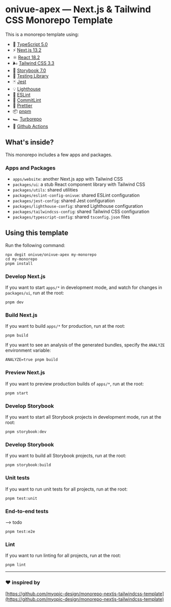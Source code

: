 # onivue-apex — Next.js & Tailwind CSS Monorepo Template

This is a monorepo template using:

- 📏 [TypeScript 5.0](https://www.typescriptlang.org/)
- ⚡️ [Next.js 13.2](https://nextjs.org/)
- ⚛️ [React 18.2](https://reactjs.org/)
- 🌬️ [Tailwind CSS 3.3](https://tailwindcss.com/)
- 📕 [Storybook 7.0](https://storybook.js.org/)
- 🧪 [Testing Library](https://testing-library.com/)
- 🃏 [Jest](https://jestjs.io/)
- 💡 [Lighthouse](https://developer.chrome.com/docs/lighthouse/)
- 🧹 [ESLint](https://eslint.org/)
- 🤖 [CommitLint](https://commitlint.js.org/)
- 💖 [Prettier](https://prettier.io/)
- 📦 [pnpm](https://pnpm.io/)
- 🏎️ [Turborepo](https://turbo.build/repo)
- 👷 [Github Actions](https://github.com/features/actions)

## What's inside?

This monorepo includes a few apps and packages.

### Apps and Packages

- `apps/website`: another Next.js app with Tailwind CSS
- `packages/ui`: a stub React component library with Tailwind CSS
- `packages/utils`: shared utilities
- `packages/eslint-config-onivue`: shared ESLint configuration
- `packages/jest-config`: shared Jest configuration
- `packages/lighthouse-config`: shared Lighthouse configuration
- `packages/tailwindcss-config`: shared Tailwind CSS configuration
- `packages/typescript-config`: shared `tsconfig.json` files

## Using this template

Run the following command:

```
npx degit onivue/onivue-apex my-monorepo
cd my-monorepo
pnpm install
```

### Develop Next.js

If you want to start `apps/*` in development mode, and watch for changes in `packages/ui`, run at the root:

```
pnpm dev
```

### Build Next.js

If you want to build `apps/*` for production, run at the root:

```
pnpm build
```

If you want to see an analysis of the generated bundles, specify the `ANALYZE` environment variable:

```
ANALYZE=true pnpm build
```

### Preview Next.js

If you want to preview production builds of `apps/*`, run at the root:

```
pnpm start
```

### Develop Storybook

If you want to start all Storybook projects in development mode, run at the root:

```
pnpm storybook:dev
```

### Develop Storybook

If you want to build all Storybook projects, run at the root:

```
pnpm storybook:build
```

### Unit tests

If you want to run unit tests for all projects, run at the root:

```
pnpm test:unit
```

### End-to-end tests

--> todo

```
pnpm test:e2e
```

### Lint

If you want to run linting for all projects, run at the root:

```
pnpm lint
```

---

### ❤️ inspired by

[https://github.com/myopic-design/monorepo-nextjs-tailwindcss-template](https://github.com/myopic-design/monorepo-nextjs-tailwindcss-template)
